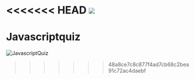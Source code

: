 <<<<<<< HEAD
![](JavascriptQuiz.gif)
=======
# Javascriptquiz




![JavascriptQuiz](https://user-images.githubusercontent.com/69087369/92657831-77c27a80-f2c3-11ea-8fa9-5a278ad171a2.gif)
>>>>>>> 48a8ce7c8c877f4ad7cb68c2bea91c72ac4daebf
